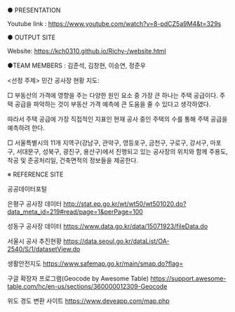 ● PRESENTATION

Youtube link : https://www.youtube.com/watch?v=8-pdCZ5a9M4&t=329s

● OUTPUT SITE

Website: https://kch0310.github.io/Richy-/website.html

●TEAM MEMBERS
: 김준석, 김창현, 이승연, 정준우

<선정 주제> 민간 공사장 현황 지도:

□ 부동산의 가격에 영향을 주는 다양한 원인 요소 중 가장 큰 하나는 주택 공급이다. 주택 공급을 파악하는 것이  부동산 가격 예측에 큰 도움을 줄 수 있다고 생각하였다. 
 
 따라서 주택 공급에 가장 직접적인 지표인 현재 공사 중인 주택의 수를 통해 주택 공급을 예측하려 한다. 
 
□ 서울특별시의 11개 지역구(강남구, 관악구, 영등포구, 금천구, 구로구, 강서구, 마포구, 서대문구, 성북구, 광진구, 용산구)에서 진행되고 있는 공사장의 위치와 함께 주용도, 착공 및 준공처리일, 건축면적의 정보들을 제공한다.






※ REFERENCE SITE 


공공데이터포털

은평구 공사장 데이터 http://stat.ep.go.kr/wt/wt50/wt501020.do?data_meta_id=219#read/page=1&perPage=100

성동구 공사장 데이터 https://www.data.go.kr/data/15071923/fileData.do

서울시 공사 추진현황 https://data.seoul.go.kr/dataList/OA-2540/S/1/datasetView.do

생활안전지도 https://www.safemap.go.kr/main/smap.do?flag=

구글 확장자 프로그램(Geocode by Awesome Table) https://support.awesome-table.com/hc/en-us/sections/360000012309-Geocode

위도 경도 변환 사이트 https://www.deveapp.com/map.php
